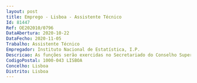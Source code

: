 ```yaml
--- 
layout: post
title: Emprego - Lisboa - Assistente Técnico
Id: 81447
Ref: OE202010/0796
DataAbertura: 2020-10-22
DataFecho: 2020-11-05
Trabalho: Assistente Técnico
Empregador: Instituto Nacional de Estatística, I.P.
Descricao: As funções serão exercidas no Secretariado do Conselho Superior de Estatística (CSE) no âmbito do apoio ao funcionamento do CSE   Lei nº22 2008, de 13 de maio, abrangendo, entre outras, as seguintes tarefas •	Assegurar a preparação de múltiplas tarefas associadas ao apoio administrativo e logístico ao funcionamento do CSE, designadamente a preparação das convocatórias das reuniões de Secções, Plenário e Grupos de Trabalho, preparação de documentos, emails, dossiers, comunicação (telefónica e presencial) com todos os participantes nas atividades do CSE, etc. •	Participar e apoiar as reuniões do CSE (Plenário, Secções e Grupos de Trabalho) e os eventos organizados pelo Conselho (seminários, workshop, sessões de apresentação, entre outras) •	Assegurar o arquivo da documentação própria do serviço garantindo a confidencialidade da informação tratada •	Assegurar as tarefas inerentes ao manuseamento e atualização de diversas funcionalidades do Secretariado do CSE designadamente, bases de dados de contactos, mailbox partilhada, plataforma CIRCA, áreas partilhadas de documentos, numeração dos documentos respeitantes ao CSE, e outras.
CodigoPostal: 1000-043 LISBOA
Concelho: Lisboa
Distrito: Lisboa
--- 
```

